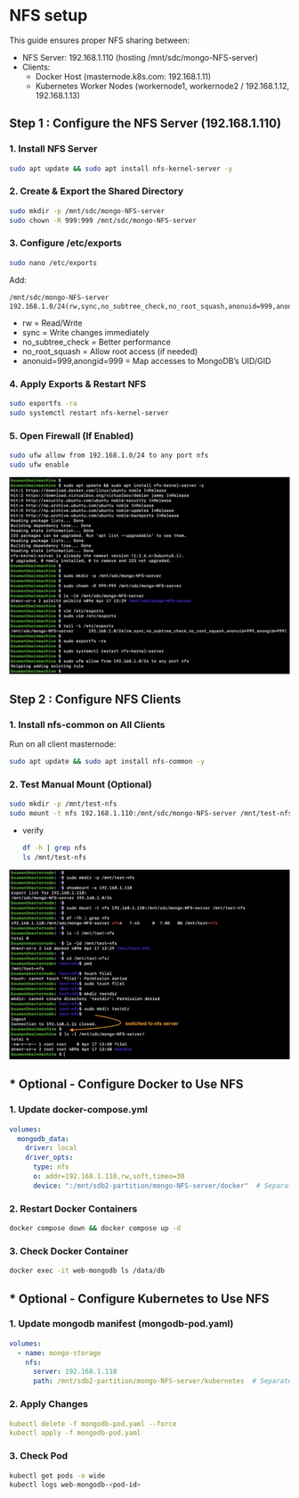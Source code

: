 # NFS setup

This guide ensures proper NFS sharing between:

- NFS Server: 192.168.1.110 (hosting /mnt/sdc/mongo-NFS-server)
- Clients:
  - Docker Host (masternode.k8s.com: 192.168.1.11)
  - Kubernetes Worker Nodes (workernode1, workernode2 / 192.168.1.12, 192.168.1.13)

## Step 1 :  Configure the NFS Server (192.168.1.110)

### 1. Install NFS Server
```bash
sudo apt update && sudo apt install nfs-kernel-server -y
```
### 2. Create & Export the Shared Directory
```bash
sudo mkdir -p /mnt/sdc/mongo-NFS-server
sudo chown -R 999:999 /mnt/sdc/mongo-NFS-server
```

### 3. Configure /etc/exports
```bash
sudo nano /etc/exports
```

Add:

    /mnt/sdc/mongo-NFS-server      192.168.1.0/24(rw,sync,no_subtree_check,no_root_squash,anonuid=999,anongid=999)

- rw = Read/Write
- sync = Write changes immediately
- no_subtree_check = Better performance
- no_root_squash = Allow root access (if needed)
- anonuid=999,anongid=999 = Map accesses to MongoDB’s UID/GID

### 4. Apply Exports & Restart NFS

```bash
sudo exportfs -ra
sudo systemctl restart nfs-kernel-server
```

### 5. Open Firewall (If Enabled)
```bash
sudo ufw allow from 192.168.1.0/24 to any port nfs
sudo ufw enable
```

<img src="https://raw.githubusercontent.com/sumanb007/Labs/main/img/nfsServer.png" alt="nfsServer" width="700"/>

## Step 2 : Configure NFS Clients 

### 1. Install nfs-common on All Clients

Run on all client masternode:
```bash
sudo apt update && sudo apt install nfs-common -y
```

### 2. Test Manual Mount (Optional)
```bash
sudo mkdir -p /mnt/test-nfs
sudo mount -t nfs 192.168.1.110:/mnt/sdc/mongo-NFS-server /mnt/test-nfs
```

- verify
  ```bash
  df -h | grep nfs
  ls /mnt/test-nfs
  ```

<img src="https://raw.githubusercontent.com/sumanb007/Labs/main/img/nfsClient.png" alt="nfsClient" width="700"/>

## * Optional - Configure Docker to Use NFS

### 1. Update docker-compose.yml
```yaml
volumes:
  mongodb_data:
    driver: local
    driver_opts:
      type: nfs
      o: addr=192.168.1.110,rw,soft,timeo=30
      device: ":/mnt/sdb2-partition/mongo-NFS-server/docker"  # Separate subdir
```

### 2. Restart Docker Containers
```bash
docker compose down && docker compose up -d
```

### 3. Check Docker Container
```bash
docker exec -it web-mongodb ls /data/db
```

## * Optional - Configure Kubernetes to Use NFS

### 1. Update mongodb manifest (mongodb-pod.yaml)
```yaml
volumes:
  - name: mongo-storage
    nfs:
      server: 192.168.1.110
      path: /mnt/sdb2-partition/mongo-NFS-server/kubernetes  # Separate subdir
```

### 2. Apply Changes
```yaml
kubectl delete -f mongodb-pod.yaml --force
kubectl apply -f mongodb-pod.yaml
```

### 3. Check Pod
```bash
kubectl get pods -o wide
kubectl logs web-mongodb-<pod-id>
```

